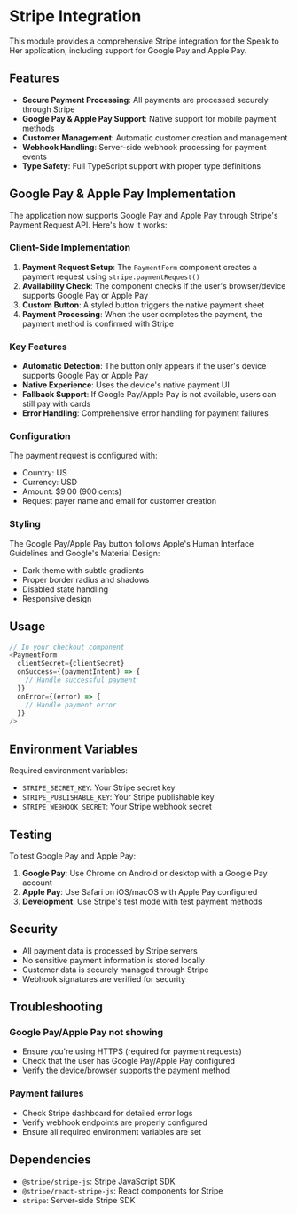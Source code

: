 # Stripe Integration

This module provides a comprehensive Stripe integration for the Speak to Her application, including support for Google Pay and Apple Pay.

## Features

- **Secure Payment Processing**: All payments are processed securely through Stripe
- **Google Pay & Apple Pay Support**: Native support for mobile payment methods
- **Customer Management**: Automatic customer creation and management
- **Webhook Handling**: Server-side webhook processing for payment events
- **Type Safety**: Full TypeScript support with proper type definitions

## Google Pay & Apple Pay Implementation

The application now supports Google Pay and Apple Pay through Stripe's Payment Request API. Here's how it works:

### Client-Side Implementation

1. **Payment Request Setup**: The `PaymentForm` component creates a payment request using `stripe.paymentRequest()`
2. **Availability Check**: The component checks if the user's browser/device supports Google Pay or Apple Pay
3. **Custom Button**: A styled button triggers the native payment sheet
4. **Payment Processing**: When the user completes the payment, the payment method is confirmed with Stripe

### Key Features

- **Automatic Detection**: The button only appears if the user's device supports Google Pay or Apple Pay
- **Native Experience**: Uses the device's native payment UI
- **Fallback Support**: If Google Pay/Apple Pay is not available, users can still pay with cards
- **Error Handling**: Comprehensive error handling for payment failures

### Configuration

The payment request is configured with:

- Country: US
- Currency: USD
- Amount: $9.00 (900 cents)
- Request payer name and email for customer creation

### Styling

The Google Pay/Apple Pay button follows Apple's Human Interface Guidelines and Google's Material Design:

- Dark theme with subtle gradients
- Proper border radius and shadows
- Disabled state handling
- Responsive design

## Usage

```typescript
// In your checkout component
<PaymentForm
  clientSecret={clientSecret}
  onSuccess={(paymentIntent) => {
    // Handle successful payment
  }}
  onError={(error) => {
    // Handle payment error
  }}
/>
```

## Environment Variables

Required environment variables:

- `STRIPE_SECRET_KEY`: Your Stripe secret key
- `STRIPE_PUBLISHABLE_KEY`: Your Stripe publishable key
- `STRIPE_WEBHOOK_SECRET`: Your Stripe webhook secret

## Testing

To test Google Pay and Apple Pay:

1. **Google Pay**: Use Chrome on Android or desktop with a Google Pay account
2. **Apple Pay**: Use Safari on iOS/macOS with Apple Pay configured
3. **Development**: Use Stripe's test mode with test payment methods

## Security

- All payment data is processed by Stripe servers
- No sensitive payment information is stored locally
- Customer data is securely managed through Stripe
- Webhook signatures are verified for security

## Troubleshooting

### Google Pay/Apple Pay not showing

- Ensure you're using HTTPS (required for payment requests)
- Check that the user has Google Pay/Apple Pay configured
- Verify the device/browser supports the payment method

### Payment failures

- Check Stripe dashboard for detailed error logs
- Verify webhook endpoints are properly configured
- Ensure all required environment variables are set

## Dependencies

- `@stripe/stripe-js`: Stripe JavaScript SDK
- `@stripe/react-stripe-js`: React components for Stripe
- `stripe`: Server-side Stripe SDK
